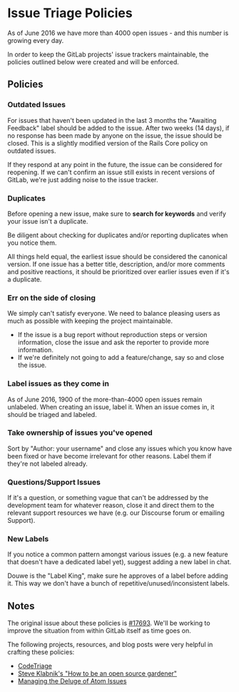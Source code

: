 # Issue Triage Policies

As of June 2016 we have more than 4000 open issues - and this number is growing every day.

In order to keep the GitLab projects' issue trackers maintainable, the policies outlined below were created and will be enforced.

## Policies

### Outdated Issues

For issues that haven't been updated in the last 3 months the "Awaiting Feedback" label should be added to the issue. After two weeks (14 days), if no response has been made by anyone on the issue, the issue should be closed. This is a slightly modified version of the Rails Core policy on outdated issues.

If they respond at any point in the future, the issue can be considered for reopening. If we can't confirm an issue still exists in recent versions of GitLab, we're just adding noise to the issue tracker.

### Duplicates

Before opening a new issue, make sure to **search for keywords** and verify your issue isn't a duplicate.

Be diligent about checking for duplicates and/or reporting duplicates when you notice them.

All things held equal, the earliest issue should be considered the canonical version. If one issue has a better title, description, and/or more comments and positive reactions, it should be prioritized over earlier issues even if it's a duplicate.

### Err on the side of closing

We simply can't satisfy everyone. We need to balance pleasing users as much as possible with keeping the project maintainable.

- If the issue is a bug report without reproduction steps or version information, close the issue and ask the reporter to provide more information.
- If we're definitely not going to add a feature/change, say so and close the issue.

### Label issues as they come in

As of June 2016, 1900 of the more-than-4000 open issues remain unlabeled. When creating an issue, label it. When an issue comes in, it should be triaged and labeled.

### Take ownership of issues you've opened

Sort by "Author: your username" and close any issues which you know have been fixed or have become irrelevant for other reasons. Label them if they're not labeled already.

### Questions/Support Issues

If it's a question, or something vague that can't be addressed by the development team for whatever reason, close it and direct them to the relevant support resources we have (e.g. our Discourse forum or emailing Support).

### New Labels

If you notice a common pattern amongst various issues (e.g. a new feature that doesn't have a dedicated label yet), suggest adding a new label in chat.

Douwe is the "Label King", make sure he approves of a label before adding it. This way we don't have a bunch of repetitive/unused/inconsistent labels.

## Notes

The original issue about these policies is [#17693][17693]. We'll be working to improve the situation from within GitLab itself as time goes on.

The following projects, resources, and blog posts were very helpful in crafting these policies:

- [CodeTriage][code-triage]
- [Steve Klabnik's "How to be an open source gardener"][open-source-gardener]
- [Managing the Deluge of Atom Issues][atom-issues]

[17693]: https://gitlab.com/gitlab-org/gitlab-ce/issues/17693
[code-triage]: https://www.codetriage.com/
[open-source-gardener]: http://words.steveklabnik.com/how-to-be-an-open-source-gardener
[atom-issues]: http://blog.atom.io/2016/04/19/managing-the-deluge-of-atom-issues.html
